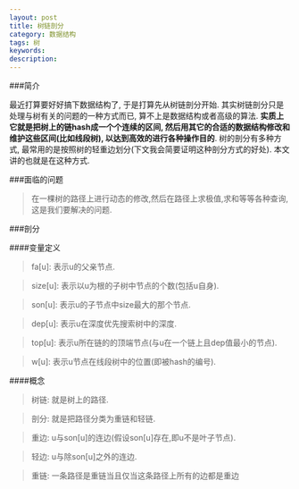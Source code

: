 ```yaml
---
layout: post
title: 树链剖分
category: 数据结构
tags: 树
keywords: 
description: 
---
```


###简介



最近打算要好好搞下数据结构了, 于是打算先从树链剖分开始. 其实树链剖分只是处理与树有关的问题的一种方式而已, 算不上是数据结构或者高级的算法. **实质上它就是把树上的链hash成一个个连续的区间, 然后用其它的合适的数据结构修改和维护这些区间(比如线段树), 以达到高效的进行各种操作目的**. 树的剖分有多种方式, 最常用的是按照树的轻重边划分(下文我会简要证明这种剖分方式的好处). 本文讲的也就是在这种方式.

###面临的问题



>在一棵树的路径上进行动态的修改,然后在路径上求极值,求和等等各种查询, 这是我们要解决的问题.



###剖分



####变量定义


>fa[u]: 表示u的父亲节点.

>size[u]: 表示以u为根的子树中节点的个数(包括u自身).

>son[u]: 表示u的子节点中size最大的那个节点.

>dep[u]: 表示u在深度优先搜索树中的深度.

>top[u]: 表示u所在链的的顶端节点(与u在一个链上且dep值最小的节点). 

>w[u]: 表示u节点在线段树中的位置(即被hash的编号).



####概念


>树链: 就是树上的路径. 

>剖分: 就是把路径分类为重链和轻链.

>重边: u与son[u]的连边(假设son[u]存在,即u不是叶子节点).

>轻边: u与除son[u]之外的连边.

>重链: 一条路径是重链当且仅当这条路径上所有的边都是重边







